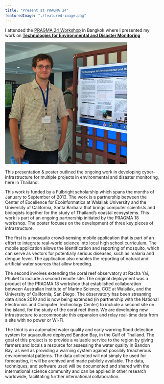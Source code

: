 ```yaml
---
title: "Present at PRAGMA 24"
featuredImage: "./featured-image.png"
---
```


I attended the [PRAGMA 24 Workshop](http://www.pragma-grid.net/meetings/pragma-24-presentations/) in Bangkok where I presented my work on **[Technologies for Environmental and Disaster Monitoring](/papers/Nekrasov_2013-03_PRAGMA24.pdf)**

<div class="img-left">
 <a href="/papers/Nekrasov_2013-03_PRAGMA24.pdf"><img src="featured-image.png" alt="Technologies for Environmental and Disaster Monitoring"/></a>
</div>


This presentation & poster outlined the ongoing work in developing cyber-infrastructure for multiple projects in environmental and disaster monitoring, here in Thailand. 

This work is funded by a Fulbright scholarship which spans the months of January to September of 2013. The work is a partnership between the Center of Excellence for Ecoinformatics at Walailak University and the University of California, Santa Barbara that brings computer scientists and biologists together for the study of Thailand’s coastal ecosystems. This work is part of an ongoing partnership initiated by the PRAGMA 18 workshop. The poster focuses on the development of three key pieces of infrastructure.

 
The first is a mosquito crowd-sensing mobile application that is part of an effort to integrate real-world science into local high school curriculum. The mobile application allows the identification and reporting of mosquito, which can serve as vectors for potentially serious diseases, such as malaria and dengue fever. The application also enables the reporting of natural and artificial water sources that allow breeding. 


The second involves extending the coral reef observatory at Racha Yai, Phuket to include a second remote site. The original deployment was a product of the PRAGMA 18 workshop that established collaboration between Australian Institute of Marine Science, COE at Walailak, and the University of California, San Diego. The observatory has been streaming data since 2010 and is now being extended (in partnership with the National Electronics and Computer Technology Center) to include a second site on the island, for the study of the coral reef there. We are developing new infrastructure to accommodate this expansion and relay real-time data from a site with no power or Wi-Fi.

 The third is an automated water quality and early warning flood detection system for aquaculture deployed Bandon Bay, in the Gulf of Thailand. The goal of this project is to provide a valuable service to the region by giving farmers and locals a resource for assessing the water quality in Bandon Bay, as well as providing a warning system against possibly treacherous environmental patterns. The data collected will not simply be used for forecasting, it will be archived and made publicly available. The data, techniques, and software used will be documented and shared with the international science community and can be applied in other research worldwide, facilitating further international collaboration.  


